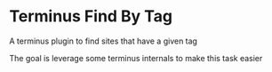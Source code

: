 # Terminus Find By Tag

A terminus plugin to find sites that have a given tag

The goal is leverage some terminus internals to make this task easier
